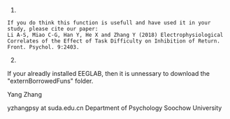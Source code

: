 1) 

    If you do think this function is usefull and have used it in your study, please cite our paper:
    Li A-S, Miao C-G, Han Y, He X and Zhang Y (2018) Electrophysiological Correlates of the Effect of Task Difficulty on Inhibition of Return. Front. Psychol. 9:2403.
    
2)

If your alreadly installed EEGLAB, then it is unnessary to download the "externBorrowedFuns" folder.

Yang Zhang

yzhangpsy at suda.edu.cn
Department of Psychology
Soochow University
